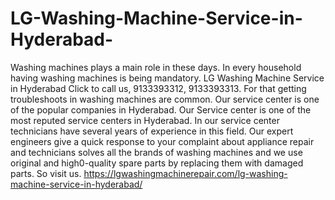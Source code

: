 # LG-Washing-Machine-Service-in-Hyderabad-
Washing machines plays a main role in these days. In every household having washing machines is being mandatory. LG Washing Machine Service in Hyderabad Click to call us, 9133393312, 9133393313. For that getting troubleshoots in washing machines are common. Our service center is one of the popular companies in Hyderabad. Our Service center is one of the most reputed service centers in Hyderabad. In our service center technicians have several years of experience in this field. Our expert engineers give a quick response to your complaint about appliance repair and technicians solves all the brands of washing machines and we use original and high0-quality spare parts by replacing them with damaged parts. So visit us. https://lgwashingmachinerepair.com/lg-washing-machine-service-in-hyderabad/
